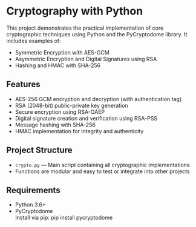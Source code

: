 # Cryptography with Python

This project demonstrates the practical implementation of core cryptographic techniques using Python and the PyCryptodome library. It includes examples of:

-  Symmetric Encryption with AES-GCM  
-  Asymmetric Encryption and Digital Signatures using RSA  
-  Hashing and HMAC with SHA-256  

##  Features

- AES-256 GCM encryption and decryption (with authentication tag)
- RSA (2048-bit) public-private key generation
- Secure encryption using RSA-OAEP
- Digital signature creation and verification using RSA-PSS
- Message hashing with SHA-256
- HMAC implementation for integrity and authenticity

##  Project Structure

- `crypto.py` — Main script containing all cryptographic implementations
- Functions are modular and easy to test or integrate into other projects

##  Requirements

- Python 3.6+
- PyCryptodome  
  Install via pip: pip install pycryptodome
